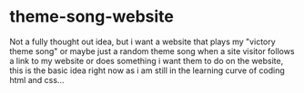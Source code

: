 # theme-song-website
Not a fully thought out idea, but i want a website that plays my "victory theme song" or maybe just a random theme song when a site visitor follows a link to my website or does something i want them to do on the website, this is the basic idea right now as i am still in the learning curve of coding html and css...
